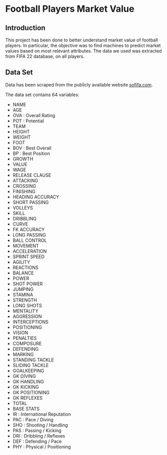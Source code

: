 # Football Players Market Value

## Introduction

This project has been done to better understand market value of football players. In particular, the objective was to find machines to predict market values based on
most relevant attributes. The data we used was extracted from FIFA 22 database, on all players.

## Data Set

Data has been scraped from the publicly available website [sofifa.com](https://sofifa.com/).

The data set contains 64 variables:
- NAME 
- AGE 
- OVA : Overall Rating
- POT : Potential
- TEAM 
- HEIGHT 
- WEIGHT 
- FOOT 
- BOV : Best Overall
- BP : Best Position
- GROWTH 
- VALUE 
- WAGE 
- RELEASE CLAUSE 
- ATTACKING 
- CROSSING 
- FINISHING 
- HEADING ACCURACY 
- SHORT PASSING 
- VOLLEYS 
- SKILL 
- DRIBBLING 
- CURVE 
- FK ACCURACY 
- LONG PASSING 
- BALL CONTROL 
- MOVEMENT 
- ACCELERATION 
- SPRINT SPEED 
- AGILITY 
- REACTIONS 
- BALANCE 
- POWER 
- SHOT POWER 
- JUMPING 
- STAMINA 
- STRENGTH 
- LONG SHOTS 
- MENTALITY 
- AGGRESSION 
- INTERCEPTIONS 
- POSITIONING 
- VISION 
- PENALTIES 
- COMPOSURE 
- DEFENDING 
- MARKING 
- STANDING TACKLE 
- SLIDING TACKLE 
- GOALKEEPING 
- GK DIVING 
- GK HANDLING 
- GK KICKING 
- GK POSITIONING 
- GK REFLEXES 
- TOTAL 
- BASE STATS 
- IR : International Reputation
- PAC : Pace / Diving
- SHO : Shooting / Handling
- PAS : Passing / Kicking
- DRI : Dribbling / Reflexes
- DEF : Defending / Pace
- PHY : Physical / Positioning
